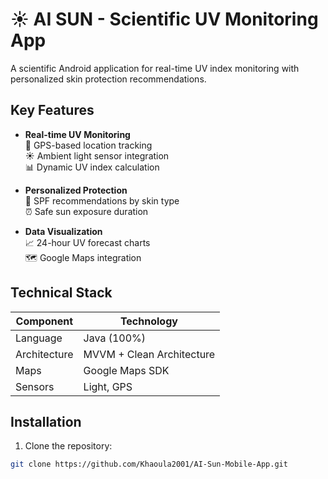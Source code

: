 # ☀️ AI SUN - Scientific UV Monitoring App

A scientific Android application for real-time UV index monitoring with personalized skin protection recommendations.

## Key Features

- **Real-time UV Monitoring**  
  📍 GPS-based location tracking  
  ☀️ Ambient light sensor integration  
  📊 Dynamic UV index calculation

- **Personalized Protection**  
  🧴 SPF recommendations by skin type  
  ⏰ Safe sun exposure duration  

- **Data Visualization**  
  📈 24-hour UV forecast charts  
  🗺️ Google Maps integration  


## Technical Stack

| Component          | Technology                          |
|--------------------|-------------------------------------|
| Language           | Java (100%)                       |
| Architecture       | MVVM + Clean Architecture           |
| Maps               | Google Maps SDK                     |
| Sensors            | Light, GPS           |

## Installation

1. Clone the repository:
```bash
git clone https://github.com/Khaoula2001/AI-Sun-Mobile-App.git
